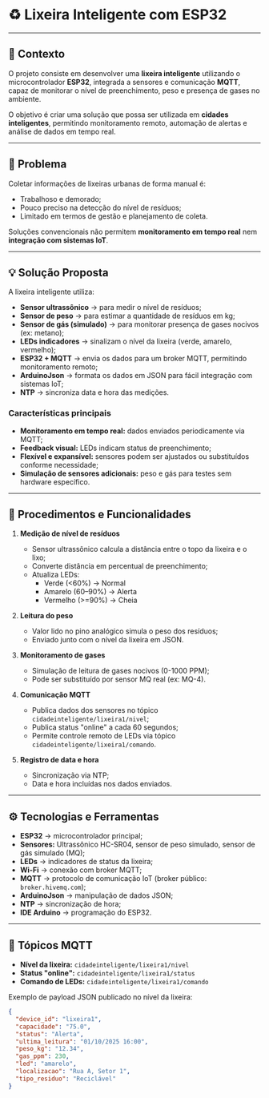 # ♻️ Lixeira Inteligente com ESP32

---

## 📌 Contexto
O projeto consiste em desenvolver uma **lixeira inteligente** utilizando o microcontrolador **ESP32**, integrada a sensores e comunicação **MQTT**, capaz de monitorar o nível de preenchimento, peso e presença de gases no ambiente.  

O objetivo é criar uma solução que possa ser utilizada em **cidades inteligentes**, permitindo monitoramento remoto, automação de alertas e análise de dados em tempo real.

---

## 🛑 Problema
Coletar informações de lixeiras urbanas de forma manual é:

- Trabalhoso e demorado;  
- Pouco preciso na detecção do nível de resíduos;  
- Limitado em termos de gestão e planejamento de coleta.  

Soluções convencionais não permitem **monitoramento em tempo real** nem **integração com sistemas IoT**.

---

## 💡 Solução Proposta
A lixeira inteligente utiliza:

- **Sensor ultrassônico** → para medir o nível de resíduos;  
- **Sensor de peso** → para estimar a quantidade de resíduos em kg;  
- **Sensor de gás (simulado)** → para monitorar presença de gases nocivos (ex: metano);  
- **LEDs indicadores** → sinalizam o nível da lixeira (verde, amarelo, vermelho);  
- **ESP32 + MQTT** → envia os dados para um broker MQTT, permitindo monitoramento remoto;  
- **ArduinoJson** → formata os dados em JSON para fácil integração com sistemas IoT;  
- **NTP** → sincroniza data e hora das medições.

### Características principais
- **Monitoramento em tempo real:** dados enviados periodicamente via MQTT;  
- **Feedback visual:** LEDs indicam status de preenchimento;  
- **Flexível e expansível:** sensores podem ser ajustados ou substituídos conforme necessidade;  
- **Simulação de sensores adicionais:** peso e gás para testes sem hardware específico.

---

## 🧪 Procedimentos e Funcionalidades
1. **Medição de nível de resíduos**
   - Sensor ultrassônico calcula a distância entre o topo da lixeira e o lixo;  
   - Converte distância em percentual de preenchimento;  
   - Atualiza LEDs:  
     - Verde (<60%) → Normal  
     - Amarelo (60–90%) → Alerta  
     - Vermelho (>=90%) → Cheia  

2. **Leitura do peso**
   - Valor lido no pino analógico simula o peso dos resíduos;  
   - Enviado junto com o nível da lixeira em JSON.

3. **Monitoramento de gases**
   - Simulação de leitura de gases nocivos (0-1000 PPM);  
   - Pode ser substituído por sensor MQ real (ex: MQ-4).

4. **Comunicação MQTT**
   - Publica dados dos sensores no tópico `cidadeinteligente/lixeira1/nivel`;  
   - Publica status "online" a cada 60 segundos;  
   - Permite controle remoto de LEDs via tópico `cidadeinteligente/lixeira1/comando`.

5. **Registro de data e hora**
   - Sincronização via NTP;  
   - Data e hora incluídas nos dados enviados.

---

## ⚙️ Tecnologias e Ferramentas
- **ESP32** → microcontrolador principal;  
- **Sensores:** Ultrassônico HC-SR04, sensor de peso simulado, sensor de gás simulado (MQ);  
- **LEDs** → indicadores de status da lixeira;  
- **Wi-Fi** → conexão com broker MQTT;  
- **MQTT** → protocolo de comunicação IoT (broker público: `broker.hivemq.com`);  
- **ArduinoJson** → manipulação de dados JSON;  
- **NTP** → sincronização de hora;  
- **IDE Arduino** → programação do ESP32.

---

## 🔗 Tópicos MQTT
- **Nível da lixeira:** `cidadeinteligente/lixeira1/nivel`  
- **Status "online":** `cidadeinteligente/lixeira1/status`  
- **Comando de LEDs:** `cidadeinteligente/lixeira1/comando`  

Exemplo de payload JSON publicado no nível da lixeira:

```json
{
  "device_id": "lixeira1",
  "capacidade": "75.0",
  "status": "Alerta",
  "ultima_leitura": "01/10/2025 16:00",
  "peso_kg": "12.34",
  "gas_ppm": 230,
  "led": "amarelo",
  "localizacao": "Rua A, Setor 1",
  "tipo_residuo": "Reciclável"
}
